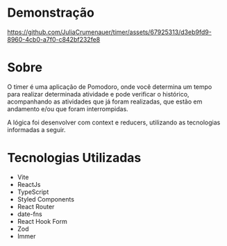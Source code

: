 # Demonstração

https://github.com/JuliaCrumenauer/timer/assets/67925313/d3eb9fd9-8960-4cb0-a7f0-c842bf232fe8


# Sobre

O timer é uma aplicação de Pomodoro, onde você determina um tempo para realizar determinada atividade e pode verificar o histórico, acompanhando as atividades que já foram realizadas, que estão em andamento e/ou que foram interrompidas.

A lógica foi desenvolver com context e reducers, utilizando as tecnologias informadas a seguir.

# Tecnologias Utilizadas
- Vite
- ReactJs
- TypeScript
- Styled Components
- React Router
- date-fns
- React Hook Form
- Zod
- Immer
